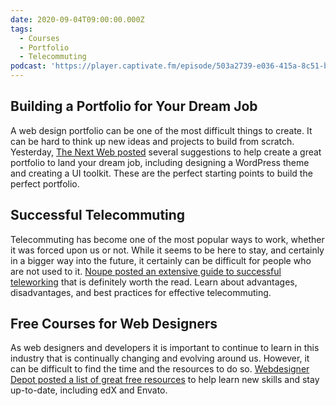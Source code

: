 ```yaml
---
date: 2020-09-04T09:00:00.000Z
tags:
  - Courses
  - Portfolio
  - Telecommuting
podcast: 'https://player.captivate.fm/episode/503a2739-e036-415a-8c51-baea1afbc42f'
---
```


## Building a Portfolio for Your Dream Job

A web design portfolio can be one of the most difficult things to create. It can be hard to think up new ideas and projects to build from scratch. Yesterday, [The Next Web posted](https://thenextweb.com/growth-quarters/2020/09/03/web-designers-heres-how-to-build-a-great-portfolio-and-land-your-dream-job-syndication/) several suggestions to help create a great portfolio to land your dream job, including designing a WordPress theme and creating a UI toolkit. These are the perfect starting points to build the perfect portfolio.

## Successful Telecommuting

Telecommuting has become one of the most popular ways to work, whether it was forced upon us or not. While it seems to be here to stay, and certainly in a bigger way into the future, it certainly can be difficult for people who are not used to it. [Noupe posted an extensive guide to successful teleworking](https://www.noupe.com/business-online/guide-to-successful-telecommuting.html) that is definitely worth the read. Learn about advantages, disadvantages, and best practices for effective telecommuting.

## Free Courses for Web Designers

As web designers and developers it is important to continue to learn in this industry that is continually changing and evolving around us. However, it can be difficult to find the time and the resources to do so. [Webdesigner Depot posted a list of great free resources](https://www.webdesignerdepot.com/2020/09/5-best-free-courses-and-resources-to-level-up-as-a-web-designer/) to help learn new skills and stay up-to-date, including edX and Envato.
